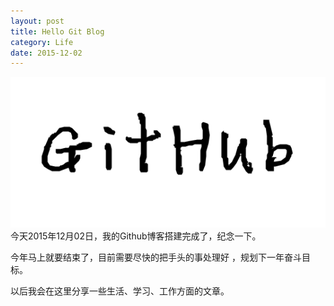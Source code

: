 ```yaml
---
layout: post
title: Hello Git Blog
category: Life
date: 2015-12-02
---
```


![Jekyll](/res/img/jeky.png)
今天2015年12月02日，我的Github博客搭建完成了，纪念一下。

今年马上就要结束了，目前需要尽快的把手头的事处理好 ，规划下一年奋斗目标。

以后我会在这里分享一些生活、学习、工作方面的文章。